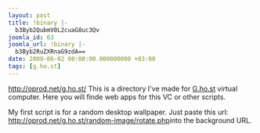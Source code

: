 ```yaml
---
layout: post
title: !binary |-
  b3Byb2QubmV0L2cuaG8uc3Qv
joomla_id: 63
joomla_url: !binary |-
  b3Byb2RuZXRnaG9zdA==
date: 2009-06-02 00:00:00.000000000 +03:00
tags: [g.ho.st]
---
```

<p><a href="http://oprod.net/">http://oprod.net/g.ho.st/</a> This is a directory I've made for <a href="http://g.ho.st/?referral=otzy_007">G.ho.st</a> virtual computer. Here you will finde web apps for this VC or other scripts.</p>
<p>My first script is for a random desktop wallpaper. Just paste this url: <a href="http://oprod.net" target="_blank">http://oprod.net/g.ho.st/random-image/rotate.php</a>into the background URL.</p>
